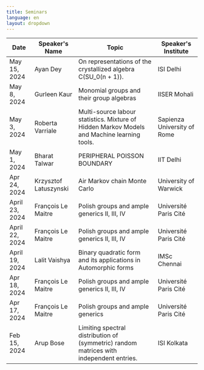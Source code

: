 ```yaml
---
title: Seminars
language: en
layout: dropdown
---
```


| Date            | Speaker's Name | Topic | Speaker's Institute |
|-----------------|----------------|--------|---------------------|
| May 15, 2024	| Ayan Dey	| On representations of the crystallized algebra C(SU_0(n + 1)). |	ISI Delhi |S
| May 8, 2024 |	Gurleen Kaur |	Monomial groups and their group algebras	| IISER Mohali |
| May 3, 2024 |	Roberta Varriale |	Multi-source labour statistics. Mixture of Hidden Markov Models and Machine learning tools. |	Sapienza University of Rome |
| May 1, 2024	| Bharat Talwar	| PERIPHERAL POISSON BOUNDARY	| IIT Delhi |
| Apr 24, 2024 |	Krzysztof Latuszynski	| Air Markov chain Monte Carlo |	University of Warwick |
| April 23, 2024	| François Le Maitre |	Polish groups and ample generics II, III, IV |	Université Paris Cité |
| April 22, 2024 |	François Le Maitre	| Polish groups and ample generics II, III, IV |	Université Paris Cité |
| April 19, 2024 |	Lalit Vaishya |	Binary quadratic form and its applications in Automorphic forms	| IMSc Chennai |
| Apr 18, 2024 |	François Le Maitre |	Polish groups and ample generics II, III, IV	| Université Paris Cité |
| Apr 17, 2024	| François Le Maitre |	Polish groups and ample generics	| Université Paris Cité |
| Feb 15, 2024 |	Arup Bose	| Limiting spectral distribution of (symmetric) random matrices with independent entries. |	ISI Kolkata |
